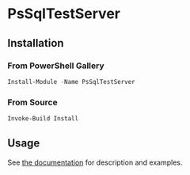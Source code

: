 # PsSqlTestServer

## Installation

### From PowerShell Gallery

```powershell
Install-Module -Name PsSqlTestServer
```

### From Source

```powershell
Invoke-Build Install
```

## Usage

See [the documentation](./Docs) for description and examples.
